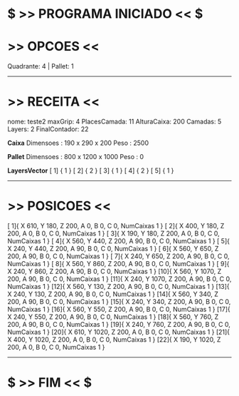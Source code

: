 # $ >> PROGRAMA INICIADO << $
# >> OPCOES <<

Quadrante: 4 | Pallet: 1

-----------------------------

# >> RECEITA <<

nome: teste2
maxGrip: 4
PlacesCamada: 11
AlturaCaixa: 200
Camadas: 5
Layers: 2
FinalContador: 22

**Caixa**
Dimensoes : 190 x 290 x 200
Peso : 2500

**Pallet**
Dimensoes : 800 x 1200 x 1000
Peso : 0

**LayersVector**
[ 1] { 1 }
[ 2] { 2 }
[ 3] { 1 }
[ 4] { 2 }
[ 5] { 1 }

-----------------------------

# >> POSICOES <<

[ 1]{ X 610, Y 180, Z 200, A 0, B 0, C 0, NumCaixas 1 }
[ 2]{ X 400, Y 180, Z 200, A 0, B 0, C 0, NumCaixas 1 }
[ 3]{ X 190, Y 180, Z 200, A 0, B 0, C 0, NumCaixas 1 }
[ 4]{ X 560, Y 440, Z 200, A 90, B 0, C 0, NumCaixas 1 }
[ 5]{ X 240, Y 440, Z 200, A 90, B 0, C 0, NumCaixas 1 }
[ 6]{ X 560, Y 650, Z 200, A 90, B 0, C 0, NumCaixas 1 }
[ 7]{ X 240, Y 650, Z 200, A 90, B 0, C 0, NumCaixas 1 }
[ 8]{ X 560, Y 860, Z 200, A 90, B 0, C 0, NumCaixas 1 }
[ 9]{ X 240, Y 860, Z 200, A 90, B 0, C 0, NumCaixas 1 }
[10]{ X 560, Y 1070, Z 200, A 90, B 0, C 0, NumCaixas 1 }
[11]{ X 240, Y 1070, Z 200, A 90, B 0, C 0, NumCaixas 1 }
[12]{ X 560, Y 130, Z 200, A 90, B 0, C 0, NumCaixas 1 }
[13]{ X 240, Y 130, Z 200, A 90, B 0, C 0, NumCaixas 1 }
[14]{ X 560, Y 340, Z 200, A 90, B 0, C 0, NumCaixas 1 }
[15]{ X 240, Y 340, Z 200, A 90, B 0, C 0, NumCaixas 1 }
[16]{ X 560, Y 550, Z 200, A 90, B 0, C 0, NumCaixas 1 }
[17]{ X 240, Y 550, Z 200, A 90, B 0, C 0, NumCaixas 1 }
[18]{ X 560, Y 760, Z 200, A 90, B 0, C 0, NumCaixas 1 }
[19]{ X 240, Y 760, Z 200, A 90, B 0, C 0, NumCaixas 1 }
[20]{ X 610, Y 1020, Z 200, A 0, B 0, C 0, NumCaixas 1 }
[21]{ X 400, Y 1020, Z 200, A 0, B 0, C 0, NumCaixas 1 }
[22]{ X 190, Y 1020, Z 200, A 0, B 0, C 0, NumCaixas 1 }

-----------------------------


# $ >> FIM << $
